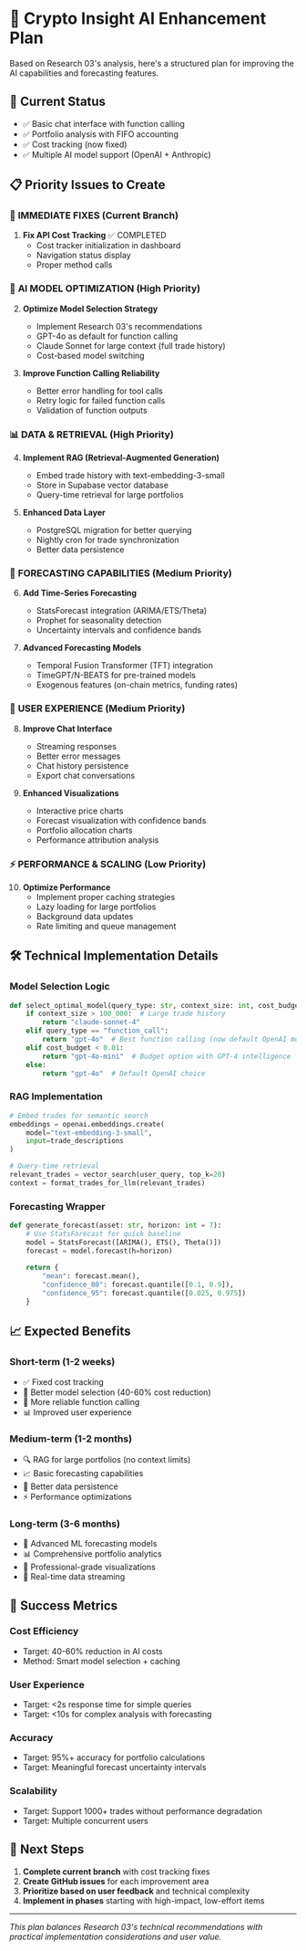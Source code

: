 # 🚀 Crypto Insight AI Enhancement Plan

Based on Research 03's analysis, here's a structured plan for improving the AI capabilities and forecasting features.

## 🎯 Current Status
- ✅ Basic chat interface with function calling
- ✅ Portfolio analysis with FIFO accounting
- ✅ Cost tracking (now fixed)
- ✅ Multiple AI model support (OpenAI + Anthropic)

## 📋 Priority Issues to Create

### 🔧 **IMMEDIATE FIXES** (Current Branch)
1. **Fix API Cost Tracking** ✅ COMPLETED
   - Cost tracker initialization in dashboard
   - Navigation status display
   - Proper method calls

### 🤖 **AI MODEL OPTIMIZATION** (High Priority)
2. **Optimize Model Selection Strategy**
   - Implement Research 03's recommendations
   - GPT-4o as default for function calling
   - Claude Sonnet for large context (full trade history)
   - Cost-based model switching

3. **Improve Function Calling Reliability**
   - Better error handling for tool calls
   - Retry logic for failed function calls
   - Validation of function outputs

### 📊 **DATA & RETRIEVAL** (High Priority)
4. **Implement RAG (Retrieval-Augmented Generation)**
   - Embed trade history with text-embedding-3-small
   - Store in Supabase vector database
   - Query-time retrieval for large portfolios

5. **Enhanced Data Layer**
   - PostgreSQL migration for better querying
   - Nightly cron for trade synchronization
   - Better data persistence

### 🔮 **FORECASTING CAPABILITIES** (Medium Priority)
6. **Add Time-Series Forecasting**
   - StatsForecast integration (ARIMA/ETS/Theta)
   - Prophet for seasonality detection
   - Uncertainty intervals and confidence bands

7. **Advanced Forecasting Models**
   - Temporal Fusion Transformer (TFT) integration
   - TimeGPT/N-BEATS for pre-trained models
   - Exogenous features (on-chain metrics, funding rates)

### 🎨 **USER EXPERIENCE** (Medium Priority)
8. **Improve Chat Interface**
   - Streaming responses
   - Better error messages
   - Chat history persistence
   - Export chat conversations

9. **Enhanced Visualizations**
   - Interactive price charts
   - Forecast visualization with confidence bands
   - Portfolio allocation charts
   - Performance attribution analysis

### ⚡ **PERFORMANCE & SCALING** (Low Priority)
10. **Optimize Performance**
    - Implement proper caching strategies
    - Lazy loading for large portfolios
    - Background data updates
    - Rate limiting and queue management

## 🛠️ Technical Implementation Details

### Model Selection Logic
```python
def select_optimal_model(query_type: str, context_size: int, cost_budget: float):
    if context_size > 100_000:  # Large trade history
        return "claude-sonnet-4"
    elif query_type == "function_call":
        return "gpt-4o"  # Best function calling (now default OpenAI model)
    elif cost_budget < 0.01:
        return "gpt-4o-mini"  # Budget option with GPT-4 intelligence
    else:
        return "gpt-4o"  # Default OpenAI choice
```

### RAG Implementation
```python
# Embed trades for semantic search
embeddings = openai.embeddings.create(
    model="text-embedding-3-small",
    input=trade_descriptions
)

# Query-time retrieval
relevant_trades = vector_search(user_query, top_k=20)
context = format_trades_for_llm(relevant_trades)
```

### Forecasting Wrapper
```python
def generate_forecast(asset: str, horizon: int = 7):
    # Use StatsForecast for quick baseline
    model = StatsForecast([ARIMA(), ETS(), Theta()])
    forecast = model.forecast(h=horizon)
    
    return {
        "mean": forecast.mean(),
        "confidence_80": forecast.quantile([0.1, 0.9]),
        "confidence_95": forecast.quantile([0.025, 0.975])
    }
```

## 📈 Expected Benefits

### Short-term (1-2 weeks)
- ✅ Fixed cost tracking
- 🎯 Better model selection (40-60% cost reduction)
- 🚀 More reliable function calling
- 📊 Improved user experience

### Medium-term (1-2 months)
- 🔍 RAG for large portfolios (no context limits)
- 📈 Basic forecasting capabilities
- 💾 Better data persistence
- ⚡ Performance optimizations

### Long-term (3-6 months)
- 🤖 Advanced ML forecasting models
- 📊 Comprehensive portfolio analytics
- 🎨 Professional-grade visualizations
- 🔄 Real-time data streaming

## 🎯 Success Metrics

### Cost Efficiency
- Target: 40-60% reduction in AI costs
- Method: Smart model selection + caching

### User Experience
- Target: <2s response time for simple queries
- Target: <10s for complex analysis with forecasting

### Accuracy
- Target: 95%+ accuracy for portfolio calculations
- Target: Meaningful forecast uncertainty intervals

### Scalability
- Target: Support 1000+ trades without performance degradation
- Target: Multiple concurrent users

## 🚀 Next Steps

1. **Complete current branch** with cost tracking fixes
2. **Create GitHub issues** for each improvement area
3. **Prioritize based on user feedback** and technical complexity
4. **Implement in phases** starting with high-impact, low-effort items

---

*This plan balances Research 03's technical recommendations with practical implementation considerations and user value.*
